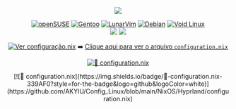 <p align="center">
  <img src="https://readme-typing-svg.herokuapp.com?font=Roboto&color=%23F75C7E&size=25&center=true&vCenter=true&width=450&lines=Olá,+sou+Akil;Hello,+I'm+Akil">
</p>


<div align="center">
  <a href="https://github.com/Akil-1/Comando--Linux"><img src="https://img.shields.io/badge/SUSE-0C322C?style=for-the-badge&logo=SUSE&logoColor=white&labelColor=black" alt="openSUSE" /></a>
  <a href="https://github.com/Akil-1/Comando--Linux"><img src="https://img.shields.io/badge/Gentoo-54487A?style=for-the-badge&logo=gentoo&logoColor=white&labelColor=black" alt="Gentoo" /></a>
  <a href="#"><img src="https://img.shields.io/badge/LunarVim-5D5F88?style=for-the-badge&logo=vim&logoColor=white&labelColor=black" alt="LunarVim" /></a>
  <a href="https://github.com/Akil-1/Comando--Linux"><img src="https://img.shields.io/badge/Debian-A81D33?style=for-the-badge&logo=debian&logoColor=white&labelColor=black" alt="Debian" /></a>
  <a href="https://github.com/Akil-1/Comando--Linux"><img src="https://img.shields.io/badge/Void_Linux-4E9BBA?style=for-the-badge&logo=void-linux&logoColor=white&labelColor=black" alt="Void Linux" /></a>
</div>


<div align="center">
<img src="https://github-readme-stats.vercel.app/api?username=AKYlU&show_icons=true&count_private=true&hide_border=true&title_color=ff91a8&icon_color=ff91a8&text_color=c9d1d9&bg_color=0d1117" />
      <img src="https://github-readme-stats.vercel.app/api/top-langs/?username=AKYlU&layout=compact&hide_border=true&title_color=ff91a8&text_color=c9d1d9&bg_color=0d1117" />
    </
    div>

[![Ver configuração.nix](https://img.shields.io/badge/configuration.nix-ver%20arquivo-blue?style=for-the-badge&logo=gnu-linux)](https://github.com/AKYlU/Config_Linux/blob/main/NixOS/Hyprland/configuration.nix)
➡️ [Clique aqui para ver o arquivo `configuration.nix`](https://github.com/AKYlU/Config_Linux/blob/main/NixOS/Hyprland/configuration.nix)

[![📄 configuration.nix](https://img.shields.io/badge/📄-configuration.nix-339AF0?style=for-the-badge&logo=github&logoColor=white)](https://github.com/AKYlU/Config_Linux/blob/main/NixOS/Hyprland/configuration.nix)
<div align="center">
  [![📄 configuration.nix](https://img.shields.io/badge/📄-configuration.nix-339AF0?style=for-the-badge&logo=github&logoColor=white)](https://github.com/AKYlU/Config_Linux/blob/main/NixOS/Hyprland/configuration.nix)
</div>

